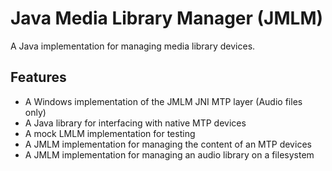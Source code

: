 # Java Media Library Manager (JMLM)
A Java implementation for managing media library devices.

## Features
 - A Windows implementation of the JMLM JNI MTP layer (Audio files only)
 - A Java library for interfacing with native MTP devices
 - A mock LMLM implementation for testing
 - A JMLM implementation for managing the content of an MTP devices
 - A JMLM implementation for managing an audio library on a filesystem
